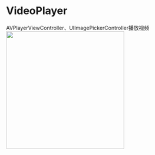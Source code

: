 # VideoPlayer
AVPlayerViewController、UIImagePickerController播放视频
<img src="https://github.com/zhengwei931102/UIpickerimage/blob/master/gif.gif" width="320">
